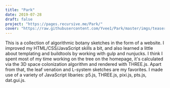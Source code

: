```yaml
---
title: "Park"
date: 2019-07-28
draft: false
project: "https://pages.recursive.me/Park/"
cover: "https://raw.githubusercontent.com/Yvee1/Park/master/imgs/teaser.png"
---
```

This is a collection of algorithmic botany sketches in the form of a website. I improved my HTML/CSS/JavaScript skills a bit, and also learned a little about templating and buildtools by working with gulp and nunjucks. I think I spent most of my time working on the tree on the homepage, it's calculated via the 3D space colonization algorithm and rendered with THREE.js. Apart from that, the leaf venation and L-system sketches are my favorites. I made use of a variety of JavaScript libaries: p5.js, THREE.js, pixi.js, pts.js, dat.gui.js. 